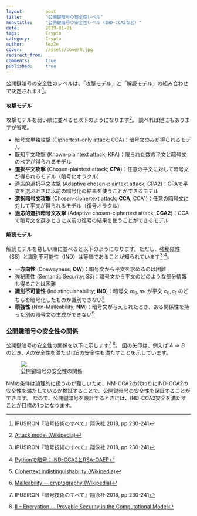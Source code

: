 ```yaml
---
layout:        post
title:         "公開鍵暗号の安全性レベル"
menutitle:     "公開鍵暗号の安全性レベル（IND-CCA2など）"
date:          2019-01-01
tags:          Crypto
category:      Crypto
author:        tex2e
cover:         /assets/cover8.jpg
redirect_from:
comments:      true
published:     true
---
```


<script type="text/x-mathjax-config">
  MathJax.Hub.Config({
    tex2jax: {inlineMath: [['$','$'], ['\\(','\\)']]},
    "HTML-CSS": {
      fonts: ["TeX", "Gyre-Pagella"]
    },
  });
</script>

公開鍵暗号の安全性のレベルは、「攻撃モデル」と「解読モデル」の組み合わせで決定されます[^IPUSIRON]。

#### 攻撃モデル

攻撃モデルを弱い順に並べると以下のようになります[^attack_models]。
調べれば他にもありますが省略。

- 暗号文単独攻撃 (Ciphertext-only attack; COA)：暗号文のみが得られるモデル
- 既知平文攻撃 (Known-plaintext attack; KPA)：限られた数の平文と暗号文のペアが得られるモデル
- **選択平文攻撃** (Chosen-plaintext attack; **CPA**)：任意の平文に対して暗号文が得られるモデル（暗号化オラクル）
- 適応的選択平文攻撃 (Adaptive chosen-plaintext attack; CPA2)：CPAで平文を選ぶときに以前の暗号化の結果を使うことができるモデル
- **選択暗号文攻撃** (Chosen-ciphertext attack; **CCA**, CCA1)：任意の暗号文に対して平文が得られるモデル（復号オラクル）
- **適応的選択暗号文攻撃** (Adaptive chosen-ciphertext attack; **CCA2**)：CCAで暗号文を選ぶときに以前の復号の結果を使うことができるモデル

#### 解読モデル

解読モデルを易しい順に並べると以下のようになります。ただし、強秘匿性（SS）と識別不可能性（IND）は等価であることが知られています[^IPUSIRON] [^qiita]。

- **一方向性** (Onewayness; **OW**)：暗号文から平文を求めるのは困難
- 強秘匿性 (Semantic Security; SS)：暗号文から平文のどのような部分情報も得ることは困難
- **識別不可能性** (Indistinguishability; **IND**)：暗号文 $m_0, m_1$ が平文 $c_0, c_1$ のどちらを暗号化したものか識別できない[^indistinguishability]
- **頑強性** (Non-Malleability; **NM**)：暗号文が与えられたとき、ある関係性を持った別の暗号文の生成ができない[^Malleability]

[^IPUSIRON]: IPUSIRON『暗号技術のすべて』翔泳社 2018, pp.230-241
[^attack_models]: [Attack model (Wikipedia)](https://en.wikipedia.org/wiki/Attack_model)
[^Malleability]: [Malleability -- cryptography (Wikipedia)](https://en.wikipedia.org/wiki/Malleability_%28cryptography%29)
[^qiita]: [Pythonで暗号：IND-CCA2とRSA-OAEP](https://qiita.com/tibigame/items/8c49fee0fff620f69888)
[^indistinguishability]: [Ciphertext indistinguishability (Wikipedia)](https://en.wikipedia.org/wiki/Ciphertext_indistinguishability)

### 公開鍵暗号の安全性の関係

公開鍵暗号の安全性の関係を以下に示します[^IPUSIRON] [^david]。
図の矢印は、例えば $A \Rightarrow B$ のとき、$A$の安全性を満たせば$B$の安全性も満たすことを示しています。

<figure>
<img src="{{ site.baseurl }}/media/post/tikz/img/crypto-security-relation.png" />
<figcaption>公開鍵暗号の安全性の関係</figcaption>
</figure>

NMの条件は論理的に扱うのが難しいため、NM-CCA2の代わりにIND-CCA2の安全性を満たしているか検証することで、公開鍵暗号の安全性を保証することができます。
なので、公開鍵暗号を設計するときには、IND-CCA2安全を満たすことが目標の1つになります。

[^david]: [II – Encryption -- Provable Security in the Computational Model](https://www.di.ens.fr/david.pointcheval/enseignement/mpri2/cm2.pdf)

